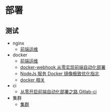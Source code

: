 # 部署

## 测试

- nginx
  - [前端运维](./nginx/前端运维.md)
- docker
  - [前端运维](./docker/前端运维.md)
  - [docker-webhook 从零实现前端自动化部署](./docker/docker-webhook从零实现前端自动化部署.md)
  - [NodeJs 服务 Docker 镜像极致优化指北](./docker/NodeJs服务Docker镜像极致优化指北.md)
  - [docker 相关](./docker/docker相关.md)
- ci
  - [从零开启前端自动化部署之路 Gitlab-ci](./ci/从零开启前端自动化部署之路Gitlab-ci.md)
- 集群
  - [集群](./集群.md)
